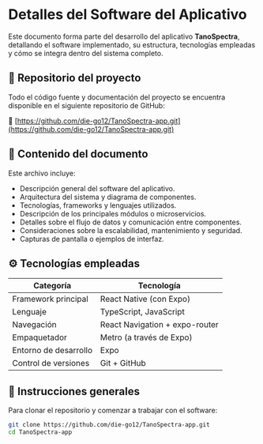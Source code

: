 # Detalles del Software del Aplicativo

Este documento forma parte del desarrollo del aplicativo **TanoSpectra**, detallando el software implementado, su estructura, tecnologías empleadas y cómo se integra dentro del sistema completo.

## 📁 Repositorio del proyecto

Todo el código fuente y documentación del proyecto se encuentra disponible en el siguiente repositorio de GitHub:

🔗 [https://github.com/die-go12/TanoSpectra-app.git](https://github.com/die-go12/TanoSpectra-app.git)

## 📄 Contenido del documento

Este archivo incluye:

- Descripción general del software del aplicativo.
- Arquitectura del sistema y diagrama de componentes.
- Tecnologías, frameworks y lenguajes utilizados.
- Descripción de los principales módulos o microservicios.
- Detalles sobre el flujo de datos y comunicación entre componentes.
- Consideraciones sobre la escalabilidad, mantenimiento y seguridad.
- Capturas de pantalla o ejemplos de interfaz.

## ⚙️ Tecnologías empleadas

| Categoría             | Tecnología                                       |
|-----------------------|--------------------------------------------------|
| Framework principal   | React Native (con Expo)                          |
| Lenguaje              | TypeScript, JavaScript                           |
| Navegación            | React Navigation + expo-router                   |
| Empaquetador          | Metro (a través de Expo)                         |
| Entorno de desarrollo | Expo                                             |
| Control de versiones  | Git + GitHub                                     |


## 📌 Instrucciones generales

Para clonar el repositorio y comenzar a trabajar con el software:

```bash
git clone https://github.com/die-go12/TanoSpectra-app.git
cd TanoSpectra-app
